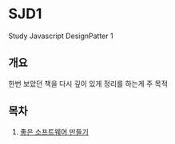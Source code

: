 # SJD1
Study Javascript DesignPatter 1

## 개요
한번 보았던 책을 다시 깊이 있게 정리를 하는게 주 목적

## 목차
1. [좋은 소프트웨어 만들기](https://github.com/agatespider/SJD1/tree/master/chapter01)